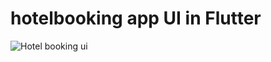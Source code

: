 # hotelbooking app UI in Flutter 


![Hotel booking ui](https://user-images.githubusercontent.com/73944456/158020748-b3e62bec-0bfc-406c-9fe9-1d0a2a0e5c19.png)
